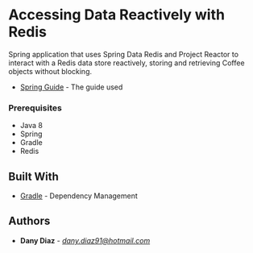 # Accessing Data Reactively with Redis

Spring application that uses Spring Data Redis and Project Reactor to interact with a Redis data store reactively, storing and retrieving Coffee objects without blocking.

* [Spring Guide](https://spring.io/guides/gs/spring-data-reactive-redis/) - The guide used

### Prerequisites

* Java 8
* Spring
* Gradle
* Redis

## Built With

* [Gradle](https://gradle.org/) - Dependency Management 

## Authors

* **Dany Diaz** - *dany.diaz91@hotmail.com*
